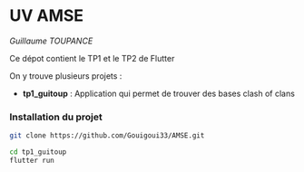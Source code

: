 # UV AMSE 
_Guillaume TOUPANCE_

Ce dépot contient le TP1 et le TP2 de Flutter

On y trouve plusieurs projets : 
- __tp1_guitoup__ : Application qui permet de trouver des bases clash of clans

### Installation du projet
```bash
git clone https://github.com/Gouigoui33/AMSE.git
```

```bash
cd tp1_guitoup
flutter run
```



